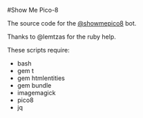 #Show Me Pico-8

The source code for the [@showmepico8](http://twitter.com/showmepico8) bot.

Thanks to @lemtzas for the ruby help.

These scripts require:
* bash
* gem t
* gem htmlentities
* gem bundle
* imagemagick
* pico8
* jq
